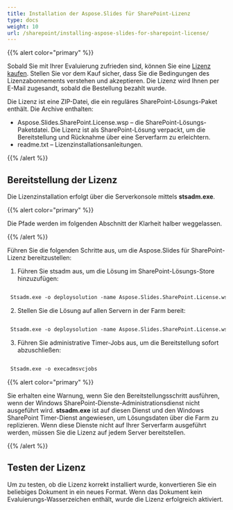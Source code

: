 ```yaml
---
title: Installation der Aspose.Slides für SharePoint-Lizenz
type: docs
weight: 10
url: /sharepoint/installing-aspose-slides-for-sharepoint-license/
---
```


{{% alert color="primary" %}} 

Sobald Sie mit Ihrer Evaluierung zufrieden sind, können Sie eine [Lizenz kaufen](https://purchase.aspose.com/buy). Stellen Sie vor dem Kauf sicher, dass Sie die Bedingungen des Lizenzabonnements verstehen und akzeptieren. Die Lizenz wird Ihnen per E-Mail zugesandt, sobald die Bestellung bezahlt wurde.

Die Lizenz ist eine ZIP-Datei, die ein reguläres SharePoint-Lösungs-Paket enthält. Die Archive enthalten:

- Aspose.Slides.SharePoint.License.wsp – die SharePoint-Lösungs-Paketdatei. Die Lizenz ist als SharePoint-Lösung verpackt, um die Bereitstellung und Rücknahme über eine Serverfarm zu erleichtern.
- readme.txt – Lizenzinstallationsanleitungen.

{{% /alert %}} 
## **Bereitstellung der Lizenz**
Die Lizenzinstallation erfolgt über die Serverkonsole mittels **stsadm.exe**.

{{% alert color="primary" %}} 

Die Pfade werden im folgenden Abschnitt der Klarheit halber weggelassen.

{{% /alert %}} 

Führen Sie die folgenden Schritte aus, um die Aspose.Slides für SharePoint-Lizenz bereitzustellen:

1. Führen Sie stsadm aus, um die Lösung im SharePoint-Lösungs-Store hinzuzufügen: 

``` xml

 Stsadm.exe -o deploysolution -name Aspose.Slides.SharePoint.License.wsp

```

2. Stellen Sie die Lösung auf allen Servern in der Farm bereit: 

``` xml

 Stsadm.exe -o deploysolution -name Aspose.Slides.SharePoint.License.wsp -immediate -force

```

3. Führen Sie administrative Timer-Jobs aus, um die Bereitstellung sofort abzuschließen: 

``` xml

 Stsadm.exe -o execadmsvcjobs

```

{{% alert color="primary" %}} 

Sie erhalten eine Warnung, wenn Sie den Bereitstellungsschritt ausführen, wenn der Windows SharePoint-Dienste-Administrationsdienst nicht ausgeführt wird. **stsadm.exe** ist auf diesen Dienst und den Windows SharePoint Timer-Dienst angewiesen, um Lösungsdaten über die Farm zu replizieren. Wenn diese Dienste nicht auf Ihrer Serverfarm ausgeführt werden, müssen Sie die Lizenz auf jedem Server bereitstellen. 

{{% /alert %}} 
## **Testen der Lizenz**
Um zu testen, ob die Lizenz korrekt installiert wurde, konvertieren Sie ein beliebiges Dokument in ein neues Format. Wenn das Dokument kein Evaluierungs-Wasserzeichen enthält, wurde die Lizenz erfolgreich aktiviert. 